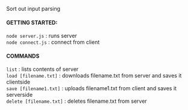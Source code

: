 Sort out input parsing

#### GETTING STARTED:
```node server.js``` :  runs server<br/>
```node connect.js``` : connect from client

#### COMMANDS
```list``` : lists contents of server<br/>
```load [filename.txt]``` : downloads filename.txt from server and saves it clientside<br/>
```save [filename1.txt]``` : uploads filename1.txt from client and saves it serverside<br/>
```delete [filename.txt]``` : deletes filename.txt from server